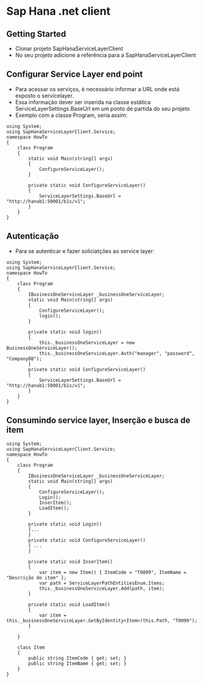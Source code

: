# Sap Hana .net client

## Getting Started
* Clonar projeto SapHanaServiceLayerClient 
* No seu projeto adicione a referência para a SapHanaServiceLayerClient

## Configurar Service Layer end point
* Para acessar os serviços, é necessário informar a URL onde está exposto o servicelayer. 
* Essa informação dever ser inserida na classe estática ServiceLayerSettings.BaseUrl em um ponto de partida do seu projeto
* Exemplo com a classe Program, seria assim:
```
using System;
using SapHanaServiceLayerClient.Service;
namespace HowTo
{
    class Program
    {
        static void Main(string[] args)
        {
            ConfigureServiceLayer();                      
        }

        private static void ConfigureServiceLayer()
        {
            ServiceLayerSettings.BaseUrl = "http://hanab1:50001/b1s/v1";
        }        
    }
}
```

## Autenticação
* Para se autenticar e fazer soliciatções ao service layer:
```
using System;
using SapHanaServiceLayerClient.Service;
namespace HowTo
{
    class Program
    {
        IBusinessOneServiceLayer _businessOneServiceLayer;
        static void Main(string[] args)
        {
            ConfigureServiceLayer();           
            login();
        }

        private static void login()
        {
            this._businessOneServiceLayer = new BusinessOneServiceLayer();           
            this._businessOneServiceLayer.Auth("manager", "password", "CompanyDB");
        }
        private static void ConfigureServiceLayer()
        {
            ServiceLayerSettings.BaseUrl = "http://hanab1:50001/b1s/v1";
        }
    }
}
```

## Consumindo service layer, Inserção e busca de item
```
using System;
using SapHanaServiceLayerClient.Service;
namespace HowTo
{
    class Program
    {
        IBusinessOneServiceLayer _businessOneServiceLayer;
        static void Main(string[] args)
        {
            ConfigureServiceLayer();           
            Login();
            InserItem();
            LoadItem();
        }        
        
        private static void Login()
        {...
        }
        private static void ConfigureServiceLayer()
        { ...           
        }

        private static void InserItem()
        {
            var item = new Item() { ItemCode = "T0099", ItemName = "Descrição do item" };
            var path = ServiceLayerPathEntitiesEnum.Items;
            this._businessOneServiceLayer.Add(path, item);
        }

        private static void LoadItem()
        {
            var item = this._businessOneServiceLayer.GetByIdentity<Item>(this.Path, "T0099");
        }
   
    }

    class Item
    {
        public string ItemCode { get; set; }
        public string ItemName { get; set; }
    }
}
```
